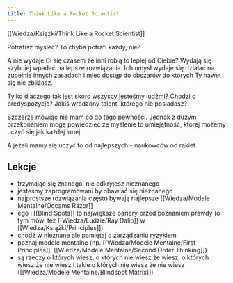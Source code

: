 ```yaml
---
title: Think Like a Rocket Scientist
---
```


[[Wiedza/Książki/Think Like a Rocket Scientist]]

Potrafisz myśleć? To chyba potrafi każdy, nie? 

A nie wydaje Ci się czasem że inni robią to lepiej od Ciebie? Wydają się szybciej wpadać na lepsze rozwiązania. Ich umysł wydaje się działać na zupełnie innych zasadach i mieć dostęp do obszarów do których Ty nawet się nie zbliżasz. 

Tylko dlaczego tak jest skoro wszyscy jesteśmy ludźmi? Chodzi o predyspozycje? Jakiś wrodzony talent, którego nie posiadasz?

Szczerze mówiąc nie mam co do tego pewności. Jednak z dużym przekonaniem mogę powiedzieć że myślenie to umiejętność, której możemy uczyć się jak każdej innej. 

A jeżeli mamy się uczyć to od najlepszych - naukowców od rakiet. 

## Lekcje
- trzymając się znanego, nie odkryjesz nieznanego
- jesteśmy zaprogramowani by obawiać się nieznanego
- najprostsze rozwiązania często bywają najlepsze [[Wiedza/Modele Mentalne/Occams Razor]]
- ego i [[Blind Spots]] to największe bariery przed poznaniem prawdy (o tym mówi też [[Wiedza/Ludzie/Ray Dalio]] w [[Wiedza/Książki/Principles]])
- chodź w nieznane ale pamiętaj o zarządzaniu ryzykiem
- poznaj modele mentalne (np. [[Wiedza/Modele Mentalne/First Principles]], [[Wiedza/Modele Mentalne/Second Order Thinking]])
- są rzeczy o których wiesz, o których nie wiesz że wiesz, o których wiesz że nie wiesz i takie o których nie wiesz że nie wiesz ([[Wiedza/Modele Mentalne/Blindspot Matrix]])